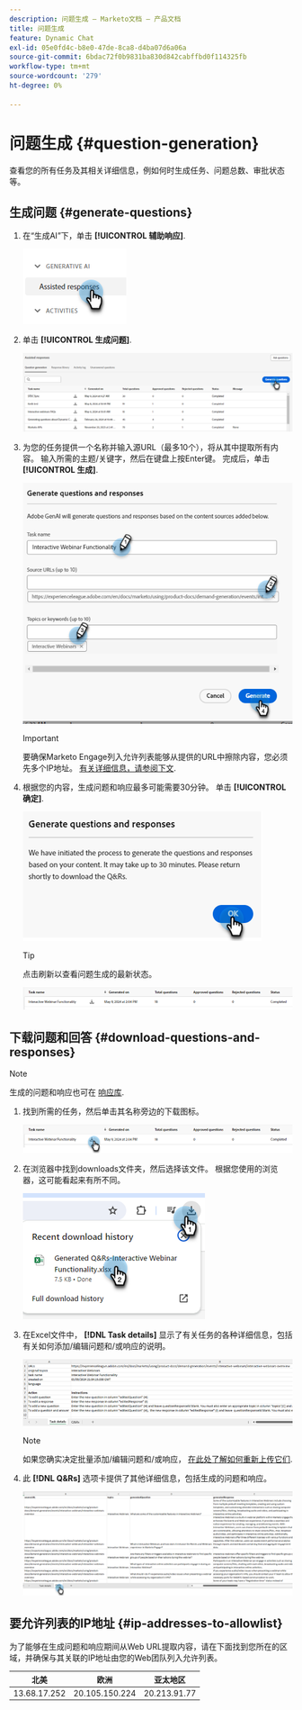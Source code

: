 ```yaml
---
description: 问题生成 — Marketo文档 — 产品文档
title: 问题生成
feature: Dynamic Chat
exl-id: 05e0fd4c-b8e0-47de-8ca8-d4ba07d6a06a
source-git-commit: 6bdac72f0b9831ba830d842cabffbd0f114325fb
workflow-type: tm+mt
source-wordcount: '279'
ht-degree: 0%

---
```


# 问题生成 {#question-generation}

查看您的所有任务及其相关详细信息，例如何时生成任务、问题总数、审批状态等。

## 生成问题 {#generate-questions}

1. 在“生成AI”下，单击 **[!UICONTROL 辅助响应]**.

   ![](assets/question-generation-1.png)

1. 单击 **[!UICONTROL 生成问题]**.

   ![](assets/question-generation-2.png)

1. 为您的任务提供一个名称并输入源URL（最多10个），将从其中提取所有内容。 输入所需的主题/关键字，然后在键盘上按Enter键。 完成后，单击 **[!UICONTROL 生成]**.

   ![](assets/question-generation-3.png)

   >[!IMPORTANT]
   >
   >要确保Marketo Engage列入允许列表能够从提供的URL中擦除内容，您必须先多个IP地址。 [有关详细信息，请参阅下文](#ip-addresses-to-allowlist).

1. 根据您的内容，生成问题和响应最多可能需要30分钟。 单击 **[!UICONTROL 确定]**.

   ![](assets/question-generation-4.png)

   >[!TIP]
   >
   >点击刷新以查看问题生成的最新状态。

   ![](assets/question-generation-5.png)

## 下载问题和回答 {#download-questions-and-responses}

>[!NOTE]
>
>生成的问题和响应也可在 [响应库](/help/marketo/product-docs/demand-generation/dynamic-chat/generative-ai/response-library.md).

1. 找到所需的任务，然后单击其名称旁边的下载图标。

   ![](assets/question-generation-6.png)

1. 在浏览器中找到downloads文件夹，然后选择该文件。 根据您使用的浏览器，这可能看起来有所不同。

   ![](assets/question-generation-7.png)

1. 在Excel文件中， **[!DNL Task details]** 显示了有关任务的各种详细信息，包括有关如何添加/编辑问题和/或响应的说明。

   ![](assets/question-generation-8.png)

   >[!NOTE]
   >
   >如果您确实决定批量添加/编辑问题和/或响应， [在此处了解如何重新上传它们](/help/marketo/product-docs/demand-generation/dynamic-chat/generative-ai/response-library.md).

1. 此 **[!DNL Q&Rs]** 选项卡提供了其他详细信息，包括生成的问题和响应。

   ![](assets/question-generation-9.png)

## 要允许列表的IP地址 {#ip-addresses-to-allowlist}

为了能够在生成问题和响应期间从Web URL提取内容，请在下面找到您所在的区域，并确保与其关联的IP地址由您的Web团队列入允许列表。

<table width="450">
<thead>
  <tr>
    <th>北美</th>
    <th>欧洲</th>
    <th>亚太地区</th>
  </tr>
</thead>
<tbody>
  <tr>
    <td>13.68.17.252</td>
    <td>20.105.150.224</td>
    <td>20.213.91.77</td>
  </tr>
</tbody>
</table>
